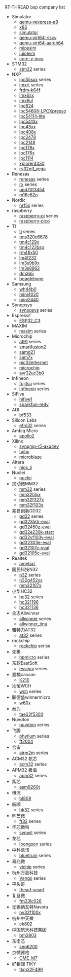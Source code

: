 RT-THREAD bsp company list

- Simulator
  - [qemu-vexpress-a9](qemu-vexpress-a9)
  - [x86](x86)
  - [simulator](simulator)
  - [qemu-virt64-riscv](qemu-virt64-riscv)
  - [qemu-virt64-aarch64](qemu-virt64-aarch64)
  - [mipssim](mipssim)
  - [juicevm](juicevm)
  - [core-v-mcu](core-v-mcu)
- STM32
  - [stm32](stm32) series
- NXP
  - [lpc55sxx](lpc55sxx) series
  - [imxrt](imxrt) series
  - [frdm-k64f](frdm-k64f)
  - [imx6sx](imx6sx)
  - [imx6ul](imx6ul)
  - [lpc824](lpc824)
  - [lpc54608-LPCXpresso](lpc54608-LPCXpresso)
  - [lpc54114-lite](lpc54114-lite) 
  - [lpc5410x](lpc5410x)
  - [lpc43xx](lpc43xx)
  - [lpc408x](lpc408x)
  - [lpc2478](lpc2478)
  - [lpc2148](lpc2148)
  - [lpc178x](lpc178x)
  - [lpc176x](lpc176x)
  - [lpc1114](lpc1114)
  - [xplorer4330](xplorer4330)
  - [rv32m1_vega](rv32m1_vega)
- Renesas
  - [renesas](renesas) series
  - [rx](rx) series
  - [upd70f3454](upd70f3454)
  - [m16c62p](m16c62p)
- Nordic
  - [nrf5x](nrf5x) series
- raspberry
  - [raspberry-pi](raspberry-pi) series
  - [raspberry-pico](raspberry-pico)
- TI
  - [ti](ti) series
  - [tms320c6678](tms320c6678)
  - [tm4c129x](tm4c129x)
  - [tm4c123bsp](tm4c123bsp)
  - [rm48x50](rm48x50)
  - [lm4f232](lm4f232)
  - [lm3s9b9x](lm3s9b9x)
  - [lm3s8962](lm3s8962)
  - [dm365](dm365)
  - [beaglebone](beaglebone)
- Samsung
  - [wh44b0](wh44b0)
  - [mini4020](mini4020)
  - [mini2440](mini2440)
- Synopsys
  - [synopsys](synopsys) series
- Espressif
  - [ESP32_C3](ESP32_C3)
- MAXIM
  - [maxim](maxim) series
- Microchip
  - [at91](at91) series
  - [smartfusion2](smartfusion2)
  - [samd21](samd21)
  - [sam7x](sam7x)
  - [pic32ethernet](pic32ethernet)
  - [microchip](microchip)
  - [avr32uc3b0](avr32uc3b0)
- Infineon
  - [fujitsu](fujitsu) series
  - [Infineon](Infineon) series
- SiFive
  - [hifive1](hifive1)
  - [sparkfun-redv](sparkfun-redv)
- ADI
  - [bf533](bf533)
- Silicon Labs
  - [efm32](efm32) series
- Ambiq Micro
  - [apollo2](apollo2)
- Xilinx 
  - [zynqmp-r5-axu4ev](zynqmp-r5-axu4ev)
  - [taihu](taihu)
  - [microblaze](microblaze)
- Altera
  - [nios_ii](nios_ii)
- Nuclei
  - [nuclei](nuclei)
- 灵动微MM32
  - [mm32](mm32) series
  - [mm32l3xx](mm32l3xx)
  - [mm32f327x](mm32f327x)
  - [mm32f103x](mm32f103x)
- 兆易创新GD32
  - [gd32](gd32) series
  - [gd32350r-eval](gd32350r-eval)
  - [gd32450z-eval](gd32450z-eval)
  - [gd32e230k-start](gd32e230k-start)
  - [gd32vf103v-eval](gd32vf103v-eval)
  - [gd32303e-eval](gd32303e-eval)
  - [gd32107c-eval](gd32107c-eval)
  - [gd32105c-eval](gd32105c-eval)
- Realtek
  - [amebaz](amebaz)
- 国民科技N32
  - [n32](n32) series
  - [n32g452xx](n32g452xx)
  - [mm32107x](mm32107x)
- 小华HC32
  - [hc32](hc32) series
  - [hc321196](hc321196)
  - [hc321136](hc321136)
- 全志Allwinner
  - [allwinner](allwinner)  series
  - [allwinner_tina](allwinner_tina)
- 雅特力AT32
  - [at32](at32) series
- rockchip
  - [rockchip](rockchip) serise
- 先楫
  - [hpmicro](hpmicro) series
- 东软EastSoft
  - [essemi](essemi) series
- 嘉楠canaan
  - [K210](k210)
- 沁恒WCH
  - [wch](wch)  series
- 联德盛winnermicro
  - [w60x](w60x)
- 泰为
  - [tae32f5300](tae32f5300)
- Nuvoton
  - [nuvoton](nuvoton) series
- 飞腾
  - [phytium](phytium) series
  - [ft2004](ft2004)
- 合宙
  - [airm2m](airm2m) series
- ACM32 航芯
  - [acm32](acm32) series
- APM32 极海
  - [apm32](apm32)  series
- 紫芯
  - [asm9260t](asm9260t)
- 博流
  - [bl808](bl808)
- 航顺
  - [hk32](hk32) series
- 辉芒微
  - [ft32](ft32)  series
- 华芯微特
  - [synwit](synwit)  series
- 龙芯
  - [loongson](loongson)  series
- 中科蓝讯
  - [bluetrum](bluetrum)  series
- 易兆微
  - [yichip](yichip) series
- 杭州万高科技
  - [Vango](Vango) series
- 平头哥
  - [thead-smart](thead-smart)
- 复旦微
  - [fm33lc026](fm33lc026)
- 无锡纳瓦特Navota
  - [nv32f100x](nv32f100x)
- 杭州中天微
  - [ck802](ck802)
- 中国航天科技集团
  - [bm3803](bm3803)
- 东南芯
  - [sep6200](sep6200)
- 京微雅格
  - [CME_M7](CME_M7)
- 好钜润 TIKY
  - [tkm32F499](tkm32F499)